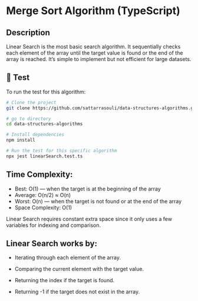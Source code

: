 # Merge Sort Algorithm (TypeScript)

## Description

Linear Search is the most basic search algorithm. It sequentially checks each element of the array until the target value is found or the end of the array is reached.
It’s simple to implement but not efficient for large datasets.

## 🧪 Test

To run the test for this algorithm:

```bash
# Clone the project
git clone https://github.com/sattarrasouli/data-structures-algorithms.git

# go to directory
cd data-structures-algorithms

# Install dependencies
npm install

# Run the test for this specific algorithm
npx jest linearSearch.test.ts

```

## Time Complexity:

- Best: O(1) — when the target is at the beginning of the array
- Average: O(n/2) ≈ O(n)
- Worst: O(n) — when the target is not found or at the end of the array
- Space Complexity: O(1)

Linear Search requires constant extra space since it only uses a few variables for indexing and comparison.

## Linear Search works by:

- Iterating through each element of the array.

- Comparing the current element with the target value.

- Returning the index if the target is found.

- Returning -1 if the target does not exist in the array.
